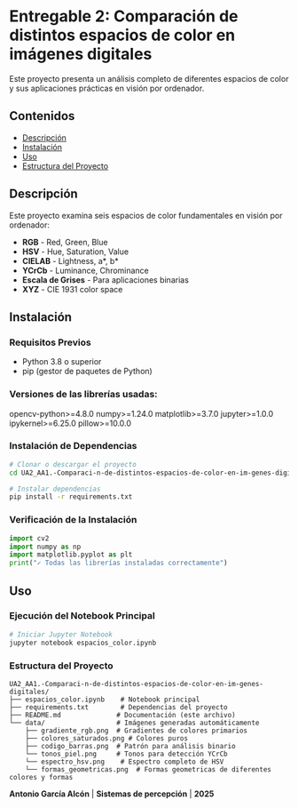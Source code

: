 # Entregable 2: Comparación de distintos espacios de color en imágenes digitales

Este proyecto presenta un análisis completo de diferentes espacios de color y sus aplicaciones prácticas en visión por ordenador.

## Contenidos

- [Descripción](#descripción)
- [Instalación](#instalación)
- [Uso](#uso)
- [Estructura del Proyecto](#estructura-del-proyecto)

## Descripción

Este proyecto examina seis espacios de color fundamentales en visión por ordenador:

- **RGB** - Red, Green, Blue
- **HSV** - Hue, Saturation, Value
- **CIELAB** - Lightness, a*, b* 
- **YCrCb** - Luminance, Chrominance
- **Escala de Grises** - Para aplicaciones binarias
- **XYZ** - CIE 1931 color space

## Instalación

### Requisitos Previos
- Python 3.8 o superior
- pip (gestor de paquetes de Python)


### Versiones de las librerías usadas: 

opencv-python>=4.8.0
numpy>=1.24.0
matplotlib>=3.7.0
jupyter>=1.0.0
ipykernel>=6.25.0
pillow>=10.0.0

### Instalación de Dependencias

```bash
# Clonar o descargar el proyecto
cd UA2_AA1.-Comparaci-n-de-distintos-espacios-de-color-en-im-genes-digitales

# Instalar dependencias
pip install -r requirements.txt
```

### Verificación de la Instalación

```python
import cv2
import numpy as np
import matplotlib.pyplot as plt
print("✓ Todas las librerías instaladas correctamente")
```

## Uso

### Ejecución del Notebook Principal

```bash
# Iniciar Jupyter Notebook
jupyter notebook espacios_color.ipynb
```

### Estructura del Proyecto

```
UA2_AA1.-Comparaci-n-de-distintos-espacios-de-color-en-im-genes-digitales/
├── espacios_color.ipynb    # Notebook principal
├── requirements.txt        # Dependencias del proyecto
├── README.md              # Documentación (este archivo)
└── data/                  # Imágenes generadas automáticamente
    ├── gradiente_rgb.png  # Gradientes de colores primarios
    ├── colores_saturados.png # Colores puros 
    ├── codigo_barras.png  # Patrón para análisis binario
    └── tonos_piel.png     # Tonos para detección YCrCb
    └── espectro_hsv.png    # Espectro completo de HSV
    └── formas_geometricas.png  # Formas geometricas de diferentes colores y formas
```

**Antonio García Alcón** | **Sistemas de percepción** | **2025**
